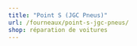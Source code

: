 ```yaml
---
title: "Point S (JGC Pneus)"
url: /fourneaux/point-s-jgc-pneus/
shop: réparation de voitures
---
```


